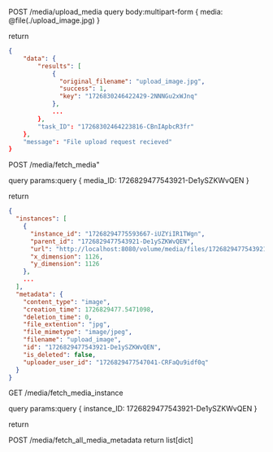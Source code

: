 POST    /media/upload_media
query
body:multipart-form {
  media: @file(./upload_image.jpg)
}

return
```json
{
    "data": {
        "results": [
            {
              "original_filename": "upload_image.jpg",
              "success": 1,
              "key": "1726830246422429-2NNNGu2xWJnq"
            },
            ...
        },
        "task_ID": "17268302464223816-CBnIApbcR3fr"
    },
    "message": "File upload request recieved"
}
```


POST    /media/fetch_media"
<!-- do note that the media_ID will not be a drop in replacement due to the database being local -->
query
params:query {
  media_ID: 1726829477543921-De1ySZKWvQEN
}

return
```json
{
  "instances": [
    {
      "instance_id": "17268294775593667-iUZYiIR1TWgn",
      "parent_id": "1726829477543921-De1ySZKWvQEN",
      "url": "http://localhost:8080/volume/media/files/1726829477543921-De1ySZKWvQEN/17268294775593667-iUZYiIR1TWgn.jpg",
      "x_dimension": 1126,
      "y_dimension": 1126
    },
    ...
  ],
  "metadata": {
    "content_type": "image",
    "creation_time": 1726829477.5471098,
    "deletion_time": 0,
    "file_extention": "jpg",
    "file_mimetype": "image/jpeg",
    "filename": "upload_image",
    "id": "1726829477543921-De1ySZKWvQEN",
    "is_deleted": false,
    "uploader_user_id": "1726829477547041-CRFaQu9idf0q"
  }
}
```

GET    /media/fetch_media_instance
<!-- do note that the instance_ID will not be a drop in replacement due to the database being local -->
query
params:query {
  instance_ID: 1726829477543921-De1ySZKWvQEN
}

return
<file object>

POST   /media/fetch_all_media_metadata
return
list[dict]
